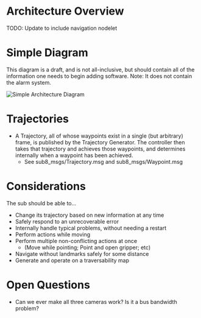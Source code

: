 Architecture Overview
====================

TODO: Update to include navigation nodelet

# Simple Diagram
This diagram is a draft, and is not all-inclusive, but should contain all of the information one needs to begin adding software. Note: It does not contain the alarm system.

![Simple Architecture Diagram](http://i.imgur.com/imkjbCL.png?1)


# Trajectories

* A Trajectory, all of whose waypoints exist in a single (but arbitrary) frame, is published by the Trajectory Generator. The controller then takes that trajectory and achieves those waypoints, and determines internally when a waypoint has been achieved.
    * See sub8_msgs/Trajectory.msg and sub8_msgs/Waypoint.msg

# Considerations
The sub should be able to...
- Change its trajectory based on new information at any time
- Safely respond to an unrecoverable error
- Internally handle typical problems, without needing a restart
- Perform actions while moving
- Perform multiple non-conflicting actions at once
    - (Move while pointing; Point and open gripper; etc)
- Navigate without landmarks safely for some distance
- Generate and operate on a traversability map

# Open Questions
- Can we ever make all three cameras work? Is it a bus bandwidth problem?